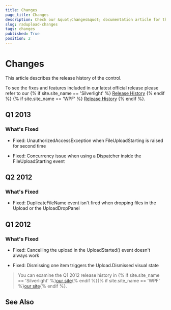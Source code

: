```yaml
---
title: Changes
page_title: Changes
description: Check our &quot;Changes&quot; documentation article for the RadUpload {{ site.framework_name }} control.
slug: radupload-changes
tags: changes
published: True
position: 2
---
```


# Changes



This article describes the release history of the control.

To see the fixes and features included in our latest official release please refer to our {% if site.site_name == 'Silverlight' %} [Release History](http://www.telerik.com/support/whats-new/silverlight/release-history) {% endif %} {% if site.site_name == 'WPF' %} [Release History](http://www.telerik.com/support/whats-new/wpf/release-history) {% endif %}.


## Q1 2013

### What's Fixed

* Fixed: UnauthorizedAccessException when FileUploadStarting is raised for second time

* Fixed: Concurrency issue when using a Dispatcher inside the FileUploadStarting event

## Q2 2012

### What's Fixed

* Fixed: DuplicateFileName event isn't fired when dropping files in the Upload or the UploadDropPanel

## Q1 2012

### What's Fixed

* Fixed: Cancelling the upload in the UploadStarted() event doesn't always work

* Fixed: Dismissing one item triggers the Upload.Dismissed visual state

>You can examine the Q1 2012 release history in {% if site.site_name == 'Silverlight' %}[our site](http://www.telerik.com/products/silverlight/whats-new/release_notes/q1-2012-version-2012-1-215-271395503.aspx){% endif %}{% if site.site_name == 'WPF' %}[our site](http://www.telerik.com/products/wpf/whats-new/release-history/q1-2012-version-2012-1-215-1506305735.aspx){% endif %}.
			  

## See Also
